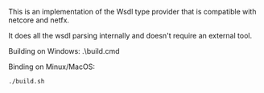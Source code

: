 
This is an implementation of the Wsdl type provider that is compatible with netcore and netfx.

It does all the wsdl parsing internally and doesn't require an external tool.


Building on Windows:
    .\build.cmd

Binding on Minux/MacOS:
    
    ./build.sh


